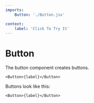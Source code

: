 ```yaml
---
imports:
    Button: './Button.jsx'

context:
    label: 'Click To Try It'
---
```


Button
====

The button component creates buttons.

```render html
<Button>{label}</Button>
```

Buttons look like this:

```show html
<Button>{label}</Button>
```
